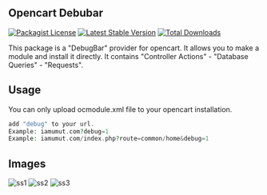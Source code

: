 ## Opencart Debubar
[![Packagist License](https://poser.pugx.org/barryvdh/laravel-debugbar/license.png)](http://choosealicense.com/licenses/mit/)
[![Latest Stable Version](https://poser.pugx.org/barryvdh/laravel-debugbar/version.png)](https://packagist.org/packages/barryvdh/laravel-debugbar)
[![Total Downloads](https://poser.pugx.org/barryvdh/laravel-debugbar/d/total.png)](https://packagist.org/packages/barryvdh/laravel-debugbar)

This package is a "DebugBar" provider for opencart. It allows you to make a module and install it directly. It contains "Controller Actions" - "Database Queries" - "Requests".

## Usage

You can only upload ocmodule.xml file to your opencart installation.

```php
add "debug" to your url.
Example: iamumut.com?debug=1
Example: iamumut.com/index.php?route=common/home&debug=1
```

## Images

![ss1](https://iamumut.com/images/github/Screenshot_30.png)
![ss2](https://iamumut.com/images/github/Screenshot_31.png)
![ss3](https://iamumut.com/images/github/Screenshot_32.png)